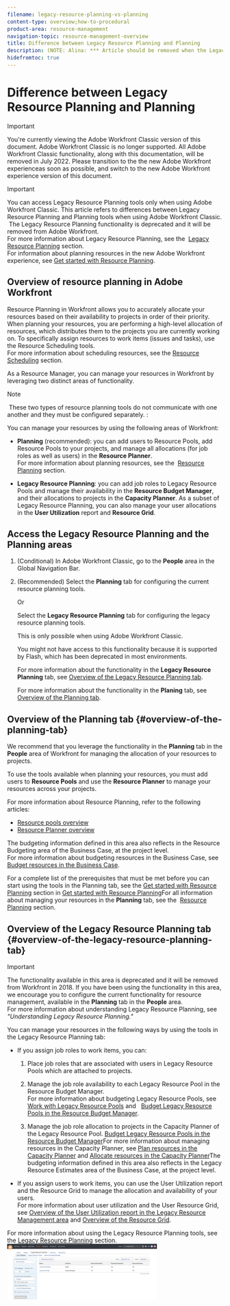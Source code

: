 ```yaml
---
filename: legacy-resource-planning-vs-planning
content-type: overview;how-to-procedural
product-area: resource-management
navigation-topic: resource-management-overview
title: Difference between Legacy Resource Planning and Planning
description: (NOTE: Alina: *** Article should be removed when the Legacy Planning is removed from the system - mark this in the excel spreadsheet, when you add it there)
hidefromtoc: true
---
```


# Difference between Legacy Resource Planning and Planning

<!--
<p data-mc-conditions="QuicksilverOrClassic.Draft mode">(NOTE: Alina: *** Article should be removed when the Legacy Planning is removed from the system - mark this in the excel spreadsheet, when you add it there) </p>
-->

>[!IMPORTANT]
>
>You're currently viewing the Adobe Workfront Classic version of this document. Adobe Workfront Classic is no longer supported. All Adobe Workfront Classic functionality, along with this documentation, will be removed in July 2022. Please transition to the the new Adobe Workfront experienceas soon as possible, and switch to the new Adobe Workfront experience version of this document.

>[!IMPORTANT]
>
>You can access Legacy&nbsp;Resource Planning tools only when using Adobe Workfront Classic. This article refers to differences between Legacy Resource Planning and Planning tools when using Adobe Workfront Classic. &nbsp;The Legacy Resource Planning functionality is deprecated and it will be removed from Adobe Workfront.&nbsp;  
>For more information about Legacy Resource Planning, see the&nbsp; [Legacy Resource Planning](../../resource-mgmt/legacy-res-planning/legacy-resource-planning-1.md)&nbsp;section.&nbsp;  
>For information about planning resources in the new Adobe Workfront experience, see [Get started with Resource Planning](../../resource-mgmt/resource-planning/get-started-resource-planning.md).

## Overview of resource planning in&nbsp;Adobe Workfront

Resource Planning in Workfront allows you to accurately allocate your resources based on their availability to projects in order of their priority. When planning your resources, you are performing a high-level allocation&nbsp;of resources, which distributes them&nbsp;to the projects you are currently working on. To specifically assign resources to work items (issues and tasks), use the Resource Scheduling tools.   
For more information about scheduling resources, see the [Resource Scheduling](../../resource-mgmt/resource-scheduling/resource-scheduling-overview.md) section.&nbsp;

As a Resource Manager, you can manage your resources in Workfront by leveraging two distinct areas of functionality.

>[!NOTE]
>
>&nbsp;These two types of resource planning tools&nbsp;do not communicate with one another and they must&nbsp;be configured&nbsp;separately.&nbsp;:

You can manage your resources by using the following areas of Workfront:

* **Planning** (recommended): you can add users to Resource Pools, add Resource Pools to your projects, and manage all&nbsp;allocations (for job roles as well as users) in the **Resource Planner**.  
  For more information about planning resources, see the&nbsp; [Resource Planning](../../resource-mgmt/resource-planning/resource-planning-overview.md)&nbsp;section.&nbsp; 

* **Legacy Resource Planning**: you can add job roles to Legacy Resource Pools and manage&nbsp;their availability in the **Resource Budget Manager**, and their allocations to projects in the **Capacity Planner**. As a subset of Legacy Resource Planning, you can also manage your user allocations in the **User Utilization** report and **Resource Grid**.

## Access the Legacy Resource Planning and the Planning areas

1. (Conditional) In Adobe Workfront Classic, go to the **People** area in the Global Navigation Bar.
1. (Recommended) Select the&nbsp;**Planning** tab for configuring the current resource planning&nbsp;tools.

   Or

   Select the **Legacy Resource Planning** tab for configuring the legacy resource planning&nbsp;tools.

   This is only possible when using Adobe Workfront Classic.

   You might not have access to this functionality because it is supported by Flash, which has been deprecated in most environments.

   For more information about the functionality in the **Legacy Resource Planning** tab, see [Overview of the Legacy Resource Planning tab](#overview-of-the-legacy-resource-planning-tab).

   For more information about the functionality in the **Planing** tab, see [Overview of the Planning tab](#overview-of-the-planning-tab).

## Overview of the Planning tab {#overview-of-the-planning-tab}

We recommend that you leverage the functionality in the **Planning**&nbsp;tab in the **People** area of Workfront for managing the allocation of your resources to projects.

To use the tools available when planning your resources, you must add users to&nbsp;**Resource Pools** and use the **Resource Planner** to manage your resources across your projects.

For more information about Resource Planning, refer to the following articles:

* [Resource pools overview](../../resource-mgmt/resource-planning/resource-pools/work-with-resource-pools.md) 
* [Resource Planner overview](../../resource-mgmt/resource-planning/get-started-resource-planner.md)

The budgeting information defined in this area also reflects in the Resource Budgeting area of the Business Case, at the project level.  
For more information about budgeting resources in the Business Case, see [Budget resources in the Business Case](../../manage-work/projects/define-a-business-case/budget-resources-in-business-case.md).

For a complete list of the prerequisites that must be met before you can start using the tools in the Planning tab, see the [Get started with Resource Planning](../../resource-mgmt/resource-planning/get-started-resource-planning.md) section in [Get started with Resource Planning](../../resource-mgmt/resource-planning/get-started-resource-planning.md)For all information about managing your resources in the&nbsp;**Planning** tab, see the&nbsp; [Resource Planning](../../resource-mgmt/resource-planning/resource-planning-overview.md)&nbsp;section.&nbsp;&nbsp;

## Overview of the Legacy Resource Planning tab {#overview-of-the-legacy-resource-planning-tab}

>[!IMPORTANT]
>
>The functionality available in this area is deprecated and it will be removed from Workfront in 2018.&nbsp;If you have been using the functionality in this area, we encourage you to configure the current&nbsp;functionality for resource management, available in the **Planning** tab in the **People** area.  
>For more information about understanding Legacy Resource Planning, see *"Understanding Legacy Resource Planning."*

You can manage your resources in the following ways by using the tools in the Legacy Resource Planning tab:

* If you assign job roles to work items, you can:

   1. Place&nbsp;job roles that are associated with users in Legacy Resource Pools which are attached to projects. 
   1. Manage the job role availability&nbsp;to each Legacy Resource Pool in the Resource Budget Manager.  
      For more information about budgeting Legacy Resource Pools, see [Work with Legacy Resource Pools](../../resource-mgmt/legacy-res-planning/work-with-legacy-resource-pools.md) and &nbsp; [Budget Legacy Resource Pools in the Resource Budget Manager](../../resource-mgmt/legacy-res-planning/budget-legacy-pools-in-budget-manager.md).
   
   1. Manage the job role allocation to projects&nbsp;in the Capacity Planner of the Legacy Resource Pool. [Budget Legacy Resource Pools in the Resource Budget Manager](../../resource-mgmt/legacy-res-planning/budget-legacy-pools-in-budget-manager.md)For more information about managing resources in the Capacity Planner, see [Plan resources in the Capacity Planner](../../resource-mgmt/legacy-res-planning/plan-resources-in-capacity-planner.md) and [Allocate resources in the Capacity Planner](../../resource-mgmt/legacy-res-planning/allocate-resources-in-capacity-planner.md)The budgeting information defined in this area also reflects in the Legacy Resource Estimates area of the Business Case, at the project level.&nbsp;

* If you assign users to work items, you can use&nbsp;the User Utilization report and the Resource Grid to manage the allocation and availability of your users.  
  For more information about user utilization and the User Resource Grid, see [Overview of the User Utilization report in the Legacy Resource Management area](../../resource-mgmt/legacy-res-planning/legacy-user-utilization-report.md) and [Overview of the Resource Grid](../../resource-mgmt/legacy-res-planning/resource-grid-overview.md).

For more information about using the Legacy Resource Planning tools, see the [Legacy Resource Planning](../../resource-mgmt/legacy-res-planning/legacy-resource-planning-1.md) section.  
![Legacy_resource_planning_tab.png](assets/legacy-resource-planning-tab-350x130.png)

&nbsp;
